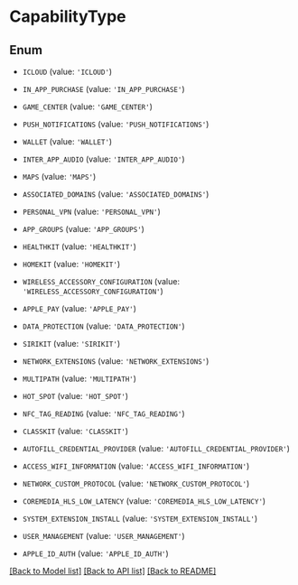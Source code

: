 # CapabilityType


## Enum

* `ICLOUD` (value: `'ICLOUD'`)

* `IN_APP_PURCHASE` (value: `'IN_APP_PURCHASE'`)

* `GAME_CENTER` (value: `'GAME_CENTER'`)

* `PUSH_NOTIFICATIONS` (value: `'PUSH_NOTIFICATIONS'`)

* `WALLET` (value: `'WALLET'`)

* `INTER_APP_AUDIO` (value: `'INTER_APP_AUDIO'`)

* `MAPS` (value: `'MAPS'`)

* `ASSOCIATED_DOMAINS` (value: `'ASSOCIATED_DOMAINS'`)

* `PERSONAL_VPN` (value: `'PERSONAL_VPN'`)

* `APP_GROUPS` (value: `'APP_GROUPS'`)

* `HEALTHKIT` (value: `'HEALTHKIT'`)

* `HOMEKIT` (value: `'HOMEKIT'`)

* `WIRELESS_ACCESSORY_CONFIGURATION` (value: `'WIRELESS_ACCESSORY_CONFIGURATION'`)

* `APPLE_PAY` (value: `'APPLE_PAY'`)

* `DATA_PROTECTION` (value: `'DATA_PROTECTION'`)

* `SIRIKIT` (value: `'SIRIKIT'`)

* `NETWORK_EXTENSIONS` (value: `'NETWORK_EXTENSIONS'`)

* `MULTIPATH` (value: `'MULTIPATH'`)

* `HOT_SPOT` (value: `'HOT_SPOT'`)

* `NFC_TAG_READING` (value: `'NFC_TAG_READING'`)

* `CLASSKIT` (value: `'CLASSKIT'`)

* `AUTOFILL_CREDENTIAL_PROVIDER` (value: `'AUTOFILL_CREDENTIAL_PROVIDER'`)

* `ACCESS_WIFI_INFORMATION` (value: `'ACCESS_WIFI_INFORMATION'`)

* `NETWORK_CUSTOM_PROTOCOL` (value: `'NETWORK_CUSTOM_PROTOCOL'`)

* `COREMEDIA_HLS_LOW_LATENCY` (value: `'COREMEDIA_HLS_LOW_LATENCY'`)

* `SYSTEM_EXTENSION_INSTALL` (value: `'SYSTEM_EXTENSION_INSTALL'`)

* `USER_MANAGEMENT` (value: `'USER_MANAGEMENT'`)

* `APPLE_ID_AUTH` (value: `'APPLE_ID_AUTH'`)

[[Back to Model list]](../README.md#documentation-for-models) [[Back to API list]](../README.md#documentation-for-api-endpoints) [[Back to README]](../README.md)


